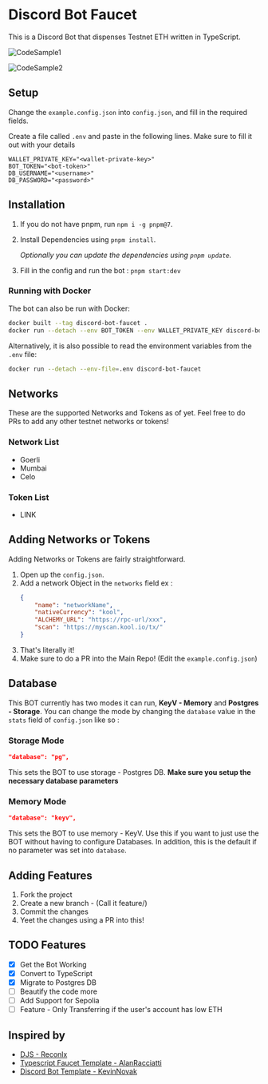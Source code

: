# Discord Bot Faucet

This is a Discord Bot that dispenses Testnet ETH written in TypeScript.

![CodeSample1](https://i.imgur.com/AYpndSV.png)

![CodeSample2](https://i.imgur.com/ll8qLX7.png)

## Setup

Change the `example.config.json` into `config.json`, and fill in the required fields.

Create a file called `.env` and paste in the following lines. Make sure to fill it out with your details

```env
WALLET_PRIVATE_KEY="<wallet-private-key>"
BOT_TOKEN="<bot-token>"
DB_USERNAME="<username>"
DB_PASSWORD="<password>"
```

## Installation

1. If you do not have pnpm, run `npm i -g pnpm@7`.

2. Install Dependencies using `pnpm install`.

    _Optionally you can update the dependencies using `pnpm update`._

3. Fill in the config and run the bot : `pnpm start:dev`

### Running with Docker

The bot can also be run with Docker:

```sh
docker built --tag discord-bot-faucet .
docker run --detach --env BOT_TOKEN --env WALLET_PRIVATE_KEY discord-bot-faucet
```

Alternatively, it is also possible to read the environment variables from the `.env` file:

```sh
docker run --detach --env-file=.env discord-bot-faucet
```

## Networks

These are the supported Networks and Tokens as of yet. Feel free to do PRs to add any other testnet networks or tokens!

### Network List

-   Goerli
-   Mumbai
-   Celo

### Token List

-   LINK

## Adding Networks or Tokens

Adding Networks or Tokens are fairly straightforward.

1. Open up the `config.json`.
2. Add a network Object in the `networks` field
   ex :
    ```json
    {
    	"name": "networkName",
    	"nativeCurrency": "kool",
    	"ALCHEMY_URL": "https://rpc-url/xxx",
    	"scan": "https://myscan.kool.io/tx/"
    }
    ```
3. That's literally it!
4. Make sure to do a PR into the Main Repo! (Edit the `example.config.json`)

## Database

This BOT currently has two modes it can run, **KeyV - Memory** and **Postgres - Storage**. You can change the mode by changing the `database` value in the `stats` field of `config.json` like so :

### Storage Mode

```json
"database": "pg",
```

This sets the BOT to use storage - Postgres DB. **Make sure you setup the necessary database parameters**

### Memory Mode

```json
"database": "keyv",
```

This sets the BOT to use memory - KeyV. Use this if you want to just use the BOT without having to configure Databases. In addition, this is the default if no parameter was set into `database`.

## Adding Features

1. Fork the project
2. Create a new branch - (Call it feature/<quick description>)
3. Commit the changes
4. Yeet the changes using a PR into this!

## TODO Features

-   [x] Get the Bot Working
-   [x] Convert to TypeScript
-   [x] Migrate to Postgres DB
-   [ ] Beautify the code more
-   [ ] Add Support for Sepolia
-   [ ] Feature - Only Transferring if the user's account has low ETH

## Inspired by

-   [DJS - Reconlx](https://github.com/reconlx/djs-typescript-handler)
-   [Typescript Faucet Template - AlanRacciatti](https://github.com/AlanRacciatti/FaucetDiscordBot)
-   [Discord Bot Template - KevinNovak](https://github.com/KevinNovak/Discord-Bot-TypeScript-Template)
